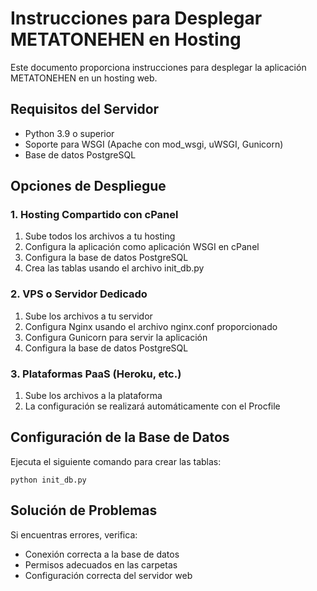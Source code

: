 # Instrucciones para Desplegar METATONEHEN en Hosting

Este documento proporciona instrucciones para desplegar la aplicación METATONEHEN en un hosting web.

## Requisitos del Servidor

- Python 3.9 o superior
- Soporte para WSGI (Apache con mod_wsgi, uWSGI, Gunicorn)
- Base de datos PostgreSQL

## Opciones de Despliegue

### 1. Hosting Compartido con cPanel

1. Sube todos los archivos a tu hosting
2. Configura la aplicación como aplicación WSGI en cPanel
3. Configura la base de datos PostgreSQL
4. Crea las tablas usando el archivo init_db.py

### 2. VPS o Servidor Dedicado

1. Sube los archivos a tu servidor
2. Configura Nginx usando el archivo nginx.conf proporcionado
3. Configura Gunicorn para servir la aplicación
4. Configura la base de datos PostgreSQL

### 3. Plataformas PaaS (Heroku, etc.)

1. Sube los archivos a la plataforma
2. La configuración se realizará automáticamente con el Procfile

## Configuración de la Base de Datos

Ejecuta el siguiente comando para crear las tablas:
```
python init_db.py
```

## Solución de Problemas

Si encuentras errores, verifica:
- Conexión correcta a la base de datos
- Permisos adecuados en las carpetas
- Configuración correcta del servidor web

